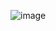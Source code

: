 ![image](https://github.com/DgTanDat/DA1_SmartHome/assets/133846481/836fec32-206e-4c38-a5ac-34ab58ddaceb)
